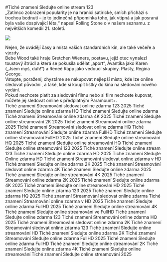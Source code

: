 #Tiché znameni Sledujte online stream 123  
„Zatímco zobrazení popularity je na hranici satirické, smích přichází s trochou bodnutí – je to jedinečná připomínka toho, jak vtipná a jak posraná byla vaše dospívající léta,“ napsal Rolling Stone o  v našem seznamu. z největších komedií 21. století.  
  
[![](https://i.imgur.com/qSNzIqt.png)](https://movie.rssnews.media/HAJRaQQ.php)  
  
Nejen, že uvádějí časy a místa vašich standardních kin, ale také večeře a vjezdy.  
Bebe Wood také hraje Gretchen Wieners, postavu, jejíž otec vynalezl toustový štrúdl a která se pokusila udělat „aport“, Avantika jako Karen („Jsem myš, duh!“) a Reneé Rapp jako vedoucí skupiny. Plasty, Regina George.  
Vstupte, poražení; chystáme se nakupovat nejlepší místo, kde lze online sledovat původní , a také, kde si koupit lístky do kina na sledování nového vydání.  
Pokud nechcete platit za sledování filmu  nebo si film nechcete kupovat, můžete jej sledovat online s předplatným Paramount+.  
Tiché znamení Streamování sledovat online zdarma 123 2025
Tiché znamení Sledujte online zdarma HQ
Tiché znamení Sledujte online zdarma
Tiché znamení Streamování online zdarma 4K 2025
Tiché znamení Sledujte online streamování 2K 2025
Tiché znamení Streamování online zdarma 2025
Tiché znamení Streamování sledovat online zdarma HQ
Tiché znamení Streamování Sledujte online zdarma FullHD
Tiché znamení Sledujte online streamování FullHD 2025
Tiché znamení Sledujte online streamování HQ 2025
Tiché znamení Sledujte online streamování HQ
Tiché znamení Sledujte online streamování 123 2025
Tiché znamení Sledujte online stream 123
Tiché znamení Sledujte online zdarma HD 2025
Tiché znamení Sledujte Online zdarma HD
Tiché znamení Streamování sledovat online zdarma v HD
Tiché znamení Sledujte online zdarma 2K 2025
Tiché znamení Streamování sledovat online zdarma 4K
Tiché znamení Sledujte online zdarma 2025
Tiché znamení Sledujte online streamování 4K 2025
Tiché znamení Streamování online zdarma 2K 2025
Tiché znamení Sledujte online zdarma 4K 2025
Tiché znamení Sledujte online streamování HD 2025
Tiché znamení Sledujte online zdarma 123 2025
Tiché znamení Sledujte online zdarma HQ 2025
Tiché znamení Streamování sledovat online zdarma
Tiché znamení Streamování online zdarma v HD 2025
Tiché znamení Sledujte online zdarma FullHD 2025
Tiché znamení Sledujte online streamování 4K
Tiché znamení Sledujte online streamování ve FullHD
Tiché znamení Sledujte online zdarma 123
Tiché znamení Streamování online zdarma HQ 2025
Tiché znamení Streamování sledovat online zdarma 2K
Tiché znamení Streamování sledovat online zdarma 123
Tiché znamení Sledujte online streamování HD
Tiché znamení Sledujte online zdarma 2K
Tiché znamení Streamování Sledujte online zdarma FullHD 2025
Tiché znamení Sledujte online zdarma FullHD
Tiché znamení Sledujte online streamování 2K
Tiché znamení Sledujte online zdarma 4K
Tiché znamení Sledujte online streamování
Tiché znamení Sledujte online streamování 2025